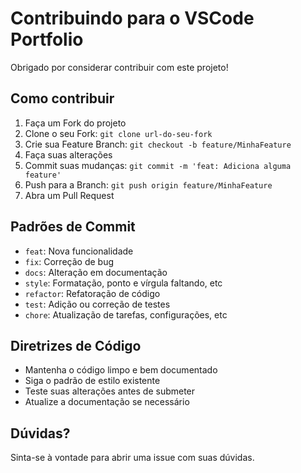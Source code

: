 # Contribuindo para o VSCode Portfolio

Obrigado por considerar contribuir com este projeto! 

## Como contribuir

1. Faça um Fork do projeto
2. Clone o seu Fork: `git clone url-do-seu-fork`
3. Crie sua Feature Branch: `git checkout -b feature/MinhaFeature`
4. Faça suas alterações
5. Commit suas mudanças: `git commit -m 'feat: Adiciona alguma feature'`
6. Push para a Branch: `git push origin feature/MinhaFeature`
7. Abra um Pull Request

## Padrões de Commit

- `feat`: Nova funcionalidade
- `fix`: Correção de bug
- `docs`: Alteração em documentação
- `style`: Formatação, ponto e vírgula faltando, etc
- `refactor`: Refatoração de código
- `test`: Adição ou correção de testes
- `chore`: Atualização de tarefas, configurações, etc

## Diretrizes de Código

- Mantenha o código limpo e bem documentado
- Siga o padrão de estilo existente
- Teste suas alterações antes de submeter
- Atualize a documentação se necessário

## Dúvidas?

Sinta-se à vontade para abrir uma issue com suas dúvidas. 